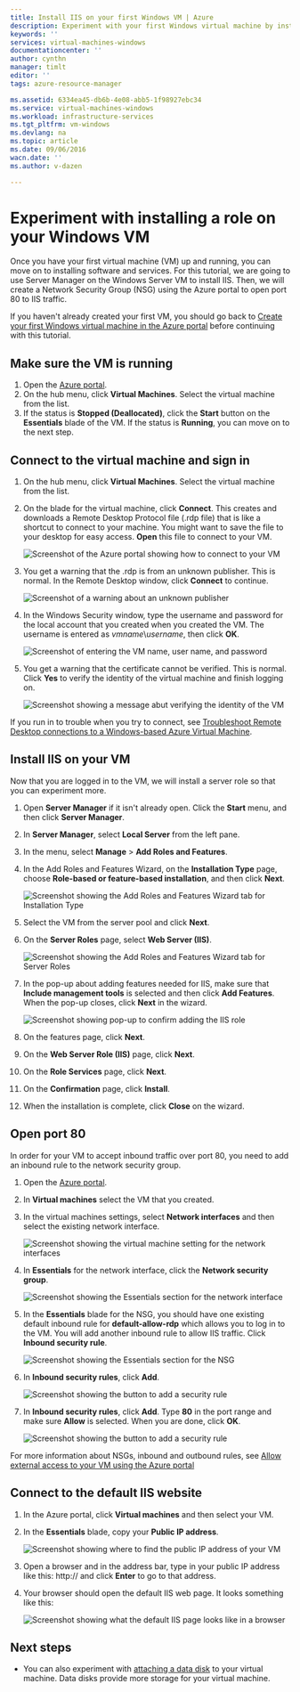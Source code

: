 ```yaml
---
title: Install IIS on your first Windows VM | Azure
description: Experiment with your first Windows virtual machine by installing IIS and opening port 80 using the Azure portal.
keywords: ''
services: virtual-machines-windows
documentationcenter: ''
author: cynthn
manager: timlt
editor: ''
tags: azure-resource-manager

ms.assetid: 6334ea45-db6b-4e08-abb5-1f98927ebc34
ms.service: virtual-machines-windows
ms.workload: infrastructure-services
ms.tgt_pltfrm: vm-windows
ms.devlang: na
ms.topic: article
ms.date: 09/06/2016
wacn.date: ''
ms.author: v-dazen

---
```

# Experiment with installing a role on your Windows VM
Once you have your first virtual machine (VM) up and running, you can move on to installing software and services. For this tutorial, we are going to use Server Manager on the Windows Server VM to install IIS. Then, we will create a Network Security Group (NSG) using the Azure portal to open port 80 to IIS traffic. 

If you haven't already created your first VM, you should go back to [Create your first Windows virtual machine in the Azure portal](../virtual-machines-windows-hero-tutorial.md?toc=%2fvirtual-machines%2fwindows%2ftoc.json) before continuing with this tutorial.

## Make sure the VM is running
1. Open the [Azure portal](https://portal.azure.cn).
2. On the hub menu, click **Virtual Machines**. Select the virtual machine from the list.
3. If the status is **Stopped (Deallocated)**, click the **Start** button on the **Essentials** blade of the VM. If the status is **Running**, you can move on to the next step.

## Connect to the virtual machine and sign in
1. On the hub menu, click **Virtual Machines**. Select the virtual machine from the list.
2. On the blade for the virtual machine, click **Connect**. This creates and downloads a Remote Desktop Protocol file (.rdp file) that is like a shortcut to connect to your machine. You might want to save the file to your desktop for easy access. **Open** this file to connect to your VM.

    ![Screenshot of the Azure portal showing how to connect to your VM](./media/hero-role/connect.png)
3. You get a warning that the .rdp is from an unknown publisher. This is normal. In the Remote Desktop window, click **Connect** to continue.

    ![Screenshot of a warning about an unknown publisher](./media/hero-role/rdp-warn.png)
4. In the Windows Security window, type the username and password for the local account that you created when you created the VM. The username is entered as *vmname*&#92;*username*, then click **OK**.

    ![Screenshot of entering the VM name, user name, and password](./media/hero-role/credentials.png)
5. You get a warning that the certificate cannot be verified. This is normal. Click **Yes** to verify the identity of the virtual machine and finish logging on.

    ![Screenshot showing a message abut verifying the identity of the VM](./media/hero-role/cert-warning.png)

If you run in to trouble when you try to connect, see [Troubleshoot Remote Desktop connections to a Windows-based Azure Virtual Machine](troubleshoot-rdp-connection.md?toc=%2fvirtual-machines%2fwindows%2ftoc.json).

## Install IIS on your VM
Now that you are logged in to the VM, we will install a server role so that you can experiment more.

1. Open **Server Manager** if it isn't already open. Click the **Start** menu, and then click **Server Manager**.
2. In **Server Manager**, select **Local Server** from the left pane. 
3. In the menu, select **Manage** > **Add Roles and Features**.
4. In the Add Roles and Features Wizard, on the **Installation Type** page, choose **Role-based or feature-based installation**, and then click **Next**.

    ![Screenshot showing the Add Roles and Features Wizard tab for Installation Type](./media/hero-role/role-wizard.png)
5. Select the VM from the server pool and click **Next**.
6. On the **Server Roles** page, select **Web Server (IIS)**.

    ![Screenshot showing the Add Roles and Features Wizard tab for Server Roles](./media/hero-role/add-iis.png)
7. In the pop-up about adding features needed for IIS, make sure that **Include management tools** is selected and then click **Add Features**. When the pop-up closes, click **Next** in the wizard.

    ![Screenshot showing pop-up to confirm adding the IIS role](./media/hero-role/confirm-add-feature.png)
8. On the features page, click **Next**.
9. On the **Web Server Role (IIS)** page, click **Next**. 
10. On the **Role Services** page, click **Next**. 
11. On the **Confirmation** page, click **Install**. 
12. When the installation is complete, click **Close** on the wizard.

## Open port 80
In order for your VM to accept inbound traffic over port 80, you need to add an inbound rule to the network security group. 

1. Open the [Azure portal](https://portal.azure.cn).
2. In **Virtual machines** select the VM that you created.
3. In the virtual machines settings, select **Network interfaces** and then select the existing network interface.

    ![Screenshot showing the virtual machine setting for the network interfaces](./media/hero-role/network-interface.png)
4. In **Essentials** for the network interface, click the **Network security group**.

    ![Screenshot showing the Essentials section for the network interface](./media/hero-role/select-nsg.png)
5. In the **Essentials** blade for the NSG, you should have one existing default inbound rule for **default-allow-rdp** which allows you to log in to the VM. You will add another inbound rule to allow IIS traffic. Click **Inbound security rule**.

    ![Screenshot showing the Essentials section for the NSG](./media/hero-role/inbound.png)
6. In **Inbound security rules**, click **Add**.

    ![Screenshot showing the button to add a security rule](./media/hero-role/add-rule.png)
7. In **Inbound security rules**, click **Add**. Type **80** in the port range and make sure **Allow** is selected. When you are done, click **OK**.

    ![Screenshot showing the button to add a security rule](./media/hero-role/port-80.png)

For more information about NSGs, inbound and outbound rules, see [Allow external access to your VM using the Azure portal](nsg-quickstart-portal.md?toc=%2fvirtual-machines%2fwindows%2ftoc.json)

## Connect to the default IIS website
1. In the Azure portal, click **Virtual machines** and then select your VM.
2. In the **Essentials** blade, copy your **Public IP address**.

    ![Screenshot showing where to find the public IP address of your VM](./media/hero-role/ipaddress.png)
3. Open a browser and in the address bar, type in your public IP address like this: http://<publicIPaddress> and click **Enter** to go to that address.
4. Your browser should open the default IIS web page. It looks something like this:

    ![Screenshot showing what the default IIS page looks like in a browser](./media/hero-role/iis-default.png)

## Next steps
* You can also experiment with [attaching a data disk](attach-disk-portal.md?toc=%2fvirtual-machines%2fwindows%2ftoc.json) to your virtual machine. Data disks provide more storage for your virtual machine.
